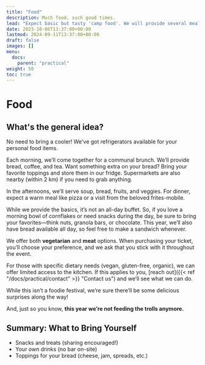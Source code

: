 ```yaml
---
title: "Food"
description: Much food, such good times.
lead: "Expect basic but tasty 'camp food'. We will provide several meals, and you can store your personal food items in our refrigerators. Check out the timetable below to plan for what additional food to bring."
date: 2023-10-06T13:37:00+00:00
lastmod: 2024-09-11T13:37:00+00:00
draft: false
images: []
menu: 
  docs:
    parent: "practical"
weight: 50
toc: true
---
```


# Food

## What's the general idea?

No need to bring a cooler! We've got refrigerators available for your personal food items.

Each morning, we’ll come together for a communal brunch. We’ll provide bread, coffee, and tea. Want something extra on your bread? Bring your favorite toppings and store them in our fridge. Supermarkets are also nearby (within 2 km) if you need to grab anything.

In the afternoons, we’ll serve soup, bread, fruits, and veggies. For dinner, expect a warm meal like pizza or a visit from the beloved frites-mobile.

While we provide the basics, it’s not an all-day buffet. So, if you love a morning bowl of cornflakes or need snacks during the day, be sure to bring your favorites—think nuts, granola bars, or chocolate. This year, we’ll also have bread available all day, so feel free to make a sandwich whenever.

We offer both **vegetarian** and **meat** options. When purchasing your ticket, you’ll choose your preference, and we ask that you stick with it throughout the event.

For those with specific dietary needs (vegan, gluten-free, organic), we can offer limited access to the kitchen. If this applies to you, [reach out]({{< ref "/docs/practical/contact" >}} "Contact us") and we’ll see what we can do.

While this isn’t a foodie festival, we’re sure there’ll be some delicious surprises along the way!

And, just so you know, **this year we’re not feeding the trolls anymore.**

## Summary: What to Bring Yourself
* Snacks and treats (sharing encouraged!)
* Your own drinks (no bar on-site)
* Toppings for your bread (cheese, jam, spreads, etc.)
